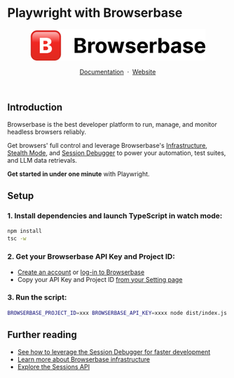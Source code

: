 # Playwright with Browserbase

<p align="center" style="max-width: 400px; margin: 0 auto;">
    <picture>
        <source media="(prefers-color-scheme: dark)" srcset="logo/dark.png"/>
        <img alt="Defer logo" src="logo/light.png"/>
    </picture>
</p>

<p align="center">
    <a href="https://docs.browserbase.com">Documentation</a>
    <span>&nbsp;·&nbsp;</span>
    <a href="https://www.browserbase.com/">Website</a>
</p>
<br/>

## Introduction

Browserbase is the best developer platform to run, manage, and monitor headless
browsers reliably.

Get browsers' full control and leverage Browserbase's
[Infrastructure](https://docs.browserbase.com/under-the-hood), [Stealth Mode](https://docs.browserbase.com/features/stealth-mode), and
[Session Debugger](https://docs.browserbase.com/features/sessions) to power your automation, test suites,
and LLM data retrievals.

**Get started in under one minute** with Playwright.


## Setup

### 1. Install dependencies and launch TypeScript in watch mode:

```bash
npm install
tsc -w
```


### 2. Get your Browserbase API Key and Project ID:

- [Create an account](https://www.browserbase.com/sign-up) or [log-in to Browserbase](https://www.browserbase.com/sign-in)
- Copy your API Key and Project ID [from your Setting page](https://www.browserbase.com/settings)

### 3. Run the script:

```bash
BROWSERBASE_PROJECT_ID=xxx BROWSERBASE_API_KEY=xxxx node dist/index.js
```


## Further reading

- [See how to leverage the Session Debugger for faster development](https://docs.browserbase.com/guides/browser-remote-control#accelerate-your-local-development-with-remote-debugging)
- [Learn more about Browserbase infrastructure](https://docs.browserbase.com/under-the-hood)
- [Explore the Sessions API](https://docs.browserbase.com/api-reference/list-all-sessions)